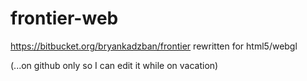 frontier-web
============

https://bitbucket.org/bryankadzban/frontier rewritten for html5/webgl

(...on github only so I can edit it while on vacation)
